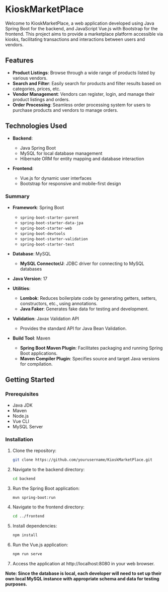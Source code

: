 # KioskMarketPlace

Welcome to KioskMarketPlace, a web application developed using Java Spring Boot for the backend, and JavaScript Vue.js with Bootstrap for the frontend. This project aims to provide a marketplace platform accessible via kiosks, facilitating transactions and interactions between users and vendors.

## Features

- **Product Listings**: Browse through a wide range of products listed by various vendors.
- **Search and Filter**: Easily search for products and filter results based on categories, prices, etc.
- **Vendor Management**: Vendors can register, login, and manage their product listings and orders.
- **Order Processing**: Seamless order processing system for users to purchase products and vendors to manage orders.

## Technologies Used

- **Backend**:
  - Java Spring Boot
  - MySQL for local database management
  - Hibernate ORM for entity mapping and database interaction

- **Frontend**:
  - Vue.js for dynamic user interfaces
  - Bootstrap for responsive and mobile-first design
 
### Summary

- **Framework**: Spring Boot
  - `spring-boot-starter-parent`
  - `spring-boot-starter-data-jpa`
  - `spring-boot-starter-web`
  - `spring-boot-devtools`
  - `spring-boot-starter-validation`
  - `spring-boot-starter-test`

- **Database**: MySQL
  - **MySQL Connector/J**: JDBC driver for connecting to MySQL databases

- **Java Version**: 17

- **Utilities**:
  - **Lombok**: Reduces boilerplate code by generating getters, setters, constructors, etc., using annotations.
  - **Java Faker**: Generates fake data for testing and development.

- **Validation**: Javax Validation API
  - Provides the standard API for Java Bean Validation.

- **Build Tool**: Maven
  - **Spring Boot Maven Plugin**: Facilitates packaging and running Spring Boot applications.
  - **Maven Compiler Plugin**: Specifies source and target Java versions for compilation.

## Getting Started

### Prerequisites

- Java JDK
- Maven
- Node.js
- Vue CLI
- MySQL Server

### Installation

1. Clone the repository:

   ```bash
   git clone https://github.com/yourusername/KioskMarketPlace.git

2. Navigate to the backend directory:
   ```bash
   cd backend
3. Run the Spring Boot application:
   ```bash
   mvn spring-boot:run

4. Navigate to the frontend directory:
   ```bash
   cd ../frontend

5. Install dependencies:
   ```bash
   npm install

6. Run the Vue.js application:
   ```bash
   npm run serve

7. Access the application at http://localhost:8080 in your web browser.

**Note: Since the database is local, each developer will need to set up their own local MySQL instance with appropriate schema and data for testing purposes.**
